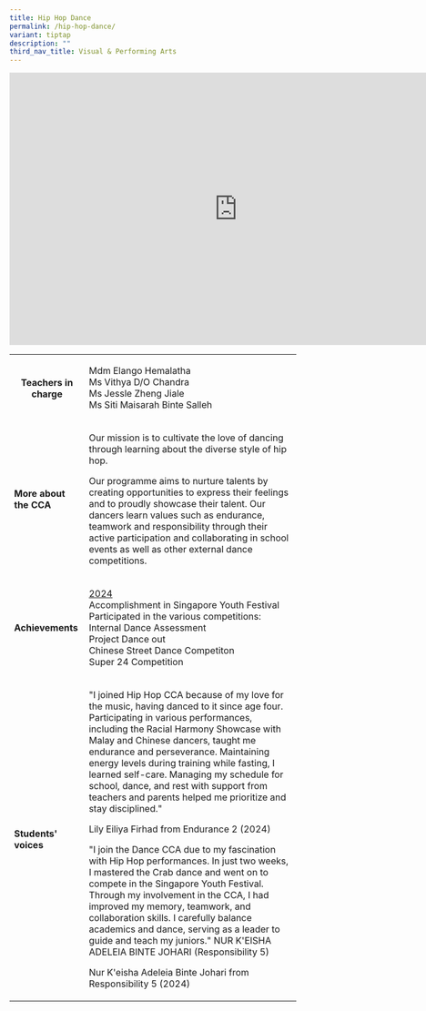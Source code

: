 ```yaml
---
title: Hip Hop Dance
permalink: /hip-hop-dance/
variant: tiptap
description: ""
third_nav_title: Visual & Performing Arts
---
```

<div class="iframe-wrapper">
<iframe height="479" width="800" allowfullscreen="true" frameborder="0" src="https://docs.google.com/presentation/d/e/2PACX-1vSlHWzG9ZKBnjBE2lb_ZNrCEgcp_PgKp8UoxQwQL1HTvUYNhfND1d9OUZdSbrVyJr2JdygONNJSfYUz/embed?start=true&amp;loop=true&amp;delayms=3000"></iframe>
</div>
<table style="minWidth: 50px">
<colgroup>
<col>
<col>
</colgroup>
<tbody>
<tr>
<th rowspan="1" colspan="1">
<p><strong>Teachers in charge</strong>
</p>
<p></p>
</th>
<td rowspan="1" colspan="1">
<p>Mdm Elango Hemalatha
<br>Ms Vithya D/O Chandra
<br>Ms Jessle Zheng Jiale
<br>Ms Siti Maisarah Binte Salleh</p>
</td>
</tr>
<tr>
<td rowspan="1" colspan="1">
<p><strong>More about the CCA</strong>
</p>
</td>
<td rowspan="1" colspan="1">
<p>Our mission is to cultivate the love of dancing through learning about
the diverse style of hip hop.</p>
<p>Our programme aims to nurture talents by creating opportunities to express
their feelings and to proudly showcase their talent. Our dancers learn
values such as endurance, teamwork and responsibility through their active
participation and collaborating in school events as well as other external
dance competitions.
<br>
</p>
</td>
</tr>
<tr>
<td rowspan="1" colspan="1">
<p><strong>Achievements</strong>
</p>
</td>
<td rowspan="1" colspan="1">
<p><u>2024</u>
<br>Accomplishment in Singapore Youth Festival
<br>Participated in the various competitions:
<br>Internal Dance Assessment
<br>Project Dance out
<br>Chinese Street Dance Competiton
<br>Super 24 Competition</p>
</td>
</tr>
<tr>
<td rowspan="1" colspan="1">
<p><strong>Students' voices</strong>
</p>
</td>
<td rowspan="1" colspan="1">
<p>"I joined Hip Hop CCA because of my love for the music, having danced
to it since age four. Participating in various performances, including
the Racial Harmony Showcase with Malay and Chinese dancers, taught me endurance
and perseverance. Maintaining energy levels during training while fasting,
I learned self-care. Managing my schedule for school, dance, and rest with
support from teachers and parents helped me prioritize and stay disciplined."</p>
<p></p>
<p>Lily Eiliya Firhad from Endurance 2 (2024)</p>
<p></p>
<p>"I join the Dance CCA due to my fascination with Hip Hop performances.
In just two weeks, I mastered the Crab dance and went on to compete in
the Singapore Youth Festival. Through my involvement in the CCA, I had
improved my memory, teamwork, and collaboration skills. I carefully balance
academics and dance, serving as a leader to guide and teach my juniors."
NUR K'EISHA ADELEIA BINTE JOHARI (Responsibility 5)</p>
<p></p>
<p>Nur K'eisha Adeleia Binte Johari from Responsibility 5 (2024)</p>
</td>
</tr>
</tbody>
</table>
<p></p>